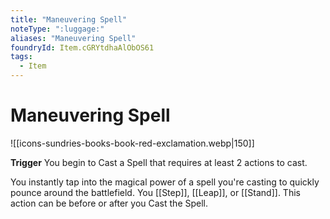 ```yaml
---
title: "Maneuvering Spell"
noteType: ":luggage:"
aliases: "Maneuvering Spell"
foundryId: Item.cGRYtdhaAlObOS61
tags:
  - Item
---
```


# Maneuvering Spell
![[icons-sundries-books-book-red-exclamation.webp|150]]

**Trigger** You begin to Cast a Spell that requires at least 2 actions to cast.

You instantly tap into the magical power of a spell you're casting to quickly pounce around the battlefield. You [[Step]], [[Leap]], or [[Stand]]. This action can be before or after you Cast the Spell.

